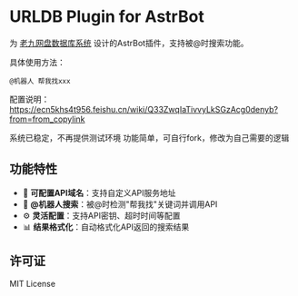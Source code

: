 # URLDB Plugin for AstrBot

为 [老九网盘数据库系统](https://github.com/ctwj/urldb) 设计的AstrBot插件，支持被@时搜索功能。

具体使用方法：
```
@机器人 帮我找xxx
```

配置说明：
https://ecn5khs4t956.feishu.cn/wiki/Q33ZwqIaTivvyLkSGzAcg0denyb?from=from_copylink

系统已稳定，不再提供测试环境
功能简单，可自行fork，修改为自己需要的逻辑

## 功能特性

- 🔧 **可配置API域名**：支持自定义API服务地址
- 📝 **@机器人搜索**：被@时检测"帮我找"关键词并调用API
- ⚙️ **灵活配置**：支持API密钥、超时时间等配置
- 📊 **结果格式化**：自动格式化API返回的搜索结果

## 许可证

MIT License
